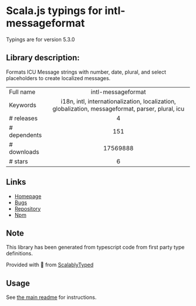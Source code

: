 
# Scala.js typings for intl-messageformat

Typings are for version 5.3.0

## Library description:
Formats ICU Message strings with number, date, plural, and select placeholders to create localized messages.

|                    |                 |
| ------------------ | :-------------: |
| Full name          | intl-messageformat |
| Keywords           | i18n, intl, internationalization, localization, globalization, messageformat, parser, plural, icu |
| # releases         | 4 |
| # dependents       | 151 |
| # downloads        | 17569888 |
| # stars            | 6 |

## Links
- [Homepage](https://github.com/yahoo/intl-messageformat)
- [Bugs](https://github.com/yahoo/intl-messageformat/issues)
- [Repository](https://github.com/yahoo/intl-messageformat)
- [Npm](https://www.npmjs.com/package/intl-messageformat)
    


## Note
This library has been generated from typescript code from first party type definitions.

Provided with :purple_heart: from [ScalablyTyped](https://github.com/oyvindberg/ScalablyTyped)

## Usage
See [the main readme](../../readme.md) for instructions.


